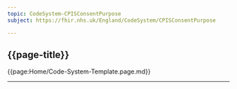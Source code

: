 ```yaml
---
topic: CodeSystem-CPISConsentPurpose
subject: https://fhir.nhs.uk/England/CodeSystem/CPISConsentPurpose

---
```

## {{page-title}}

{{page:Home/Code-System-Template.page.md}}

---

